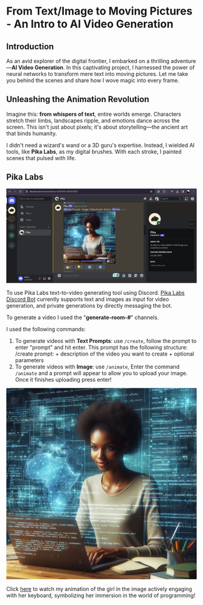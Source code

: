 # From Text/Image to Moving Pictures - An Intro to AI Video Generation

## Introduction

As an avid explorer of the digital frontier, I embarked on a thrilling adventure—**AI Video Generation**. In this captivating project, I harnessed the power of neural networks to transform mere text into moving pictures. Let me take you behind the scenes and share how I wove magic into every frame.

## Unleashing the Animation Revolution

Imagine this: **from whispers of text**, entire worlds emerge. Characters stretch their limbs, landscapes ripple, and emotions dance across the screen. This isn't just about pixels; it's about storytelling—the ancient art that binds humanity.

I didn't need a wizard's wand or a 3D guru's expertise. Instead, I wielded AI tools, like **Pika Labs**, as my digital brushes. With each stroke, I painted scenes that pulsed with life.

## Pika Labs

![pikalabs](https://github.com/Annet-Chebukati/ALX_AppliedAI/blob/master/AI_Video_Generation/PikaLabs.png)

To use Pika Labs text-to-video generating tool using Discord. [Pika Labs Discord Bot](http://discord.gg/pika) currently supports text and images as input for video generation, and private generations by directly messaging the bot.

To generate a video I used the "**generate-room-#**" channels.

I used the following commands:
  1. To generate videos with **Text Prompts**: use `/create`, follow the prompt to enter "prompt" and hit enter. This prompt has the following structure: /create prompt: + description of the video you want to create + optional parameters
  2. To generate videos with **Image**: use `/animate`, Enter the command `/animate` and a prompt will appear to allow you to upload your image. Once it finishes uploading press enter! 

![Image](https://github.com/Annet-Chebukati/ALX_AppliedAI/blob/master/AI_Video_Generation/Image_for_video.jpeg)

Click [here](https://youtube.com/shorts/kOA5hVZcxGc?feature=share) to watch my animation of the girl in the image actively engaging with her keyboard, symbolizing her immersion in the world of programming!

